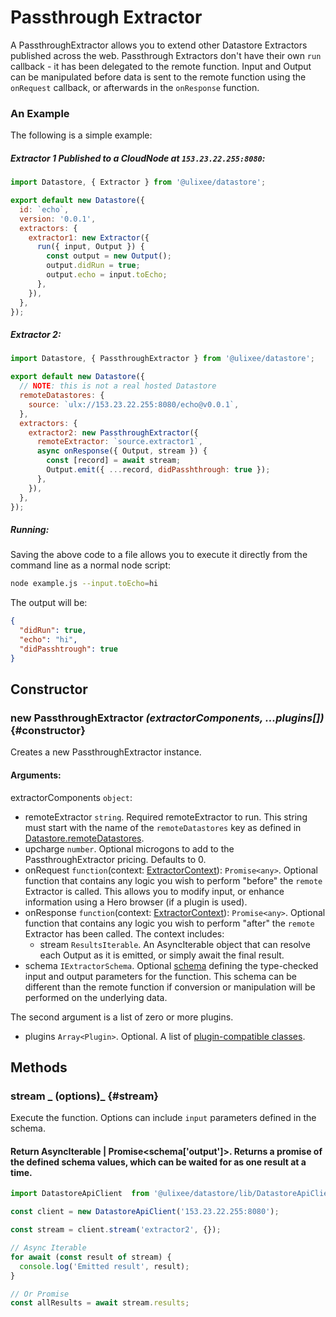 # Passthrough Extractor

A PassthroughExtractor allows you to extend other Datastore Extractors published across the web. Passthrough Extractors don't have their own `run` callback - it has been delegated to the remote function. Input and Output can be manipulated before data is sent to the remote function using the `onRequest` callback, or afterwards in the `onResponse` function.

### An Example

The following is a simple example:

##### Extractor 1 Published to a CloudNode at `153.23.22.255:8080`:

```js
import Datastore, { Extractor } from '@ulixee/datastore';

export default new Datastore({
  id: `echo`,
  version: '0.0.1',
  extractors: {
    extractor1: new Extractor({
      run({ input, Output }) {
        const output = new Output();
        output.didRun = true;
        output.echo = input.toEcho;
      },
    }),
  },
});
```

##### Extractor 2:

```js
import Datastore, { PassthroughExtractor } from '@ulixee/datastore';

export default new Datastore({
  // NOTE: this is not a real hosted Datastore
  remoteDatastores: {
    source: `ulx://153.23.22.255:8080/echo@v0.0.1`,
  },
  extractors: {
    extractor2: new PassthroughExtractor({
      remoteExtractor: `source.extractor1`,
      async onResponse({ Output, stream }) {
        const [record] = await stream;
        Output.emit({ ...record, didPasshthrough: true });
      },
    }),
  },
});
```

##### Running:

Saving the above code to a file allows you to execute it directly from the command line as a normal node script:

```bash
node example.js --input.toEcho=hi
```

The output will be:

```json
{
  "didRun": true,
  "echo": "hi",
  "didPasshtrough": true
}
```

## Constructor

### new PassthroughExtractor _(extractorComponents, ...plugins[])_ {#constructor}

Creates a new PassthroughExtractor instance.

#### **Arguments**:

extractorComponents `object`:

- remoteExtractor `string`. Required remoteExtractor to run. This string must start with the name of the `remoteDatastores` key as defined in [Datastore.remoteDatastores](./datastore.md#remote-datastores).
- upcharge `number`. Optional microgons to add to the PassthroughExtractor pricing. Defaults to 0.
- onRequest `function`(context: [ExtractorContext](./extractor-context.md)): `Promise<any>`. Optional function that contains any logic you wish to perform "before" the `remote` Extractor is called. This allows you to modify input, or enhance information using a Hero browser (if a plugin is used).
- onResponse `function`(context: [ExtractorContext](./extractor-context.md)): `Promise<any>`. Optional function that contains any logic you wish to perform "after" the `remote` Extractor has been called. The context includes:
  - stream `ResultsIterable`. An AsyncIterable object that can resolve each Output as it is emitted, or simply await the final result.
- schema `IExtractorSchema`. Optional [schema](../advanced/extractor-schemas.md) defining the type-checked input and output parameters for the function. This schema can be different than the remote function if conversion or manipulation will be performed on the underlying data.

The second argument is a list of zero or more plugins.

- plugins `Array<Plugin>`. Optional. A list of [plugin-compatible classes](../advanced/plugins).

## Methods

### stream _ (options)_ {#stream}

Execute the function. Options can include `input` parameters defined in the schema.

#### Return AsyncIterable | Promise<schema['output']>. Returns a promise of the defined schema values, which can be waited for as one result at a time.

```js
import DatastoreApiClient  from '@ulixee/datastore/lib/DatastoreApiClient';

const client = new DatastoreApiClient('153.23.22.255:8080');

const stream = client.stream('extractor2', {});

// Async Iterable
for await (const result of stream) {
  console.log('Emitted result', result);  
}

// Or Promise
const allResults = await stream.results;
```
